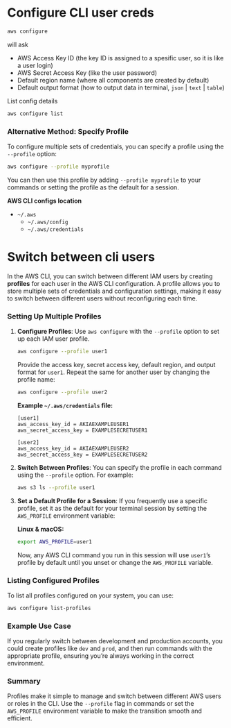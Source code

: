 # Configure CLI user creds

```bash
aws configure
```
will ask
  - AWS Access Key ID (the key ID is assigned to a spesific user, so it is like a user login)
  - AWS Secret Access Key (like the user password)
  - Default region name (where all components are created by default)
  - Default output format (how to output data in terminal, `json` | `text` | `table`)

List config details
```bash
aws configure list
```

### Alternative Method: Specify Profile
To configure multiple sets of credentials, you can specify a profile using the `--profile` option:

```bash
aws configure --profile myprofile
```

You can then use this profile by adding `--profile myprofile` to your commands or setting the profile as the default for a session.

**AWS CLI configs location**
- `~/.aws`
  - `~/.aws/config`
  - `~/.aws/credentials`

# Switch between cli users

In the AWS CLI, you can switch between different IAM users by creating **profiles** for each user in the AWS CLI configuration. A profile allows you to store multiple sets of credentials and configuration settings, making it easy to switch between different users without reconfiguring each time.

### Setting Up Multiple Profiles

1. **Configure Profiles**:
   Use `aws configure` with the `--profile` option to set up each IAM user profile.

   ```bash
   aws configure --profile user1
   ```

   Provide the access key, secret access key, default region, and output format for `user1`. Repeat the same for another user by changing the profile name:

   ```bash
   aws configure --profile user2
   ```

   **Example `~/.aws/credentials` file:**

   ```plaintext
   [user1]
   aws_access_key_id = AKIAEXAMPLEUSER1
   aws_secret_access_key = EXAMPLESECRETUSER1

   [user2]
   aws_access_key_id = AKIAEXAMPLEUSER2
   aws_secret_access_key = EXAMPLESECRETUSER2
   ```

2. **Switch Between Profiles**:
   You can specify the profile in each command using the `--profile` option. For example:

   ```bash
   aws s3 ls --profile user1
   ```

3. **Set a Default Profile for a Session**:
   If you frequently use a specific profile, set it as the default for your terminal session by setting the `AWS_PROFILE` environment variable:

   **Linux & macOS:**

   ```bash
   export AWS_PROFILE=user1
   ```

   Now, any AWS CLI command you run in this session will use `user1`’s profile by default until you unset or change the `AWS_PROFILE` variable.

### Listing Configured Profiles
To list all profiles configured on your system, you can use:

```bash
aws configure list-profiles
```

### Example Use Case
If you regularly switch between development and production accounts, you could create profiles like `dev` and `prod`, and then run commands with the appropriate profile, ensuring you’re always working in the correct environment.

### Summary
Profiles make it simple to manage and switch between different AWS users or roles in the CLI. Use the `--profile` flag in commands or set the `AWS_PROFILE` environment variable to make the transition smooth and efficient.
